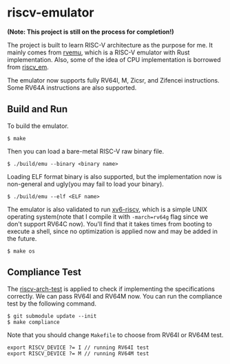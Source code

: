 # riscv-emulator

**(Note: This project is still on the process for completion!)**

The project is built to learn RISC-V architecture as the purpose for me. It mainly comes 
from [rvemu](https://github.com/d0iasm/rvemu), which is a RISC-V emulator with 
Rust implementation. Also, some of the idea of CPU implementation is borrowed from 
[riscv_em](https://github.com/franzflasch/riscv_em).

The emulator now supports fully RV64I, M, Zicsr, and Zifencei instructions. Some RV64A 
instructions are also supported.

## Build and Run

To build the emulator.
```
$ make
```

Then you can load a bare-metal RISC-V raw binary file.
```
$ ./build/emu --binary <binary name>
```

Loading ELF format binary is also supported, but the implementation now is non-general and 
ugly(you may fail to load your binary).
```
$ ./build/emu --elf <ELF name>
```

The emulator is also validated to run [xv6-riscv](https://github.com/mit-pdos/xv6-riscv), 
which is a simple UNIX operating system(note that I compile it with `-march=rv64g` flag 
since we don't support RV64C now). You'll find that it takes times from booting to execute 
a shell, since no optimization is applied now and may be added in the future.
```
$ make os
```

## Compliance Test

The [riscv-arch-test](https://github.com/riscv/riscv-arch-test) is applied to check if 
implementing the specifications correctly. We can pass RV64I and RV64M now. You can run the 
compliance test by the following command.
```
$ git submodule update --init
$ make compliance
```

Note that you should change `Makefile` to choose from RV64I or RV64M test.
```
export RISCV_DEVICE ?= I // running RV64I test
export RISCV_DEVICE ?= M // running RV64M test
```
